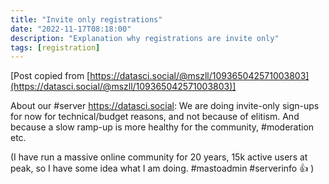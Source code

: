 ```yaml
---
title: "Invite only registrations"
date: "2022-11-17T08:18:00"
description: "Explanation why registrations are invite only"
tags: [registration]
---
```


[Post copied from [https://datasci.social/@mszll/109365042571003803](https://datasci.social/@mszll/109365042571003803)]

About our #server https://datasci.social: We are doing invite-only sign-ups for now for technical/budget reasons, and not because of elitism. And because a slow ramp-up is more healthy for the community, #moderation etc. 

(I have run a massive online community for 20 years, 15k active users at peak, so I have some idea what I am doing. #mastoadmin #serverinfo 👍 )